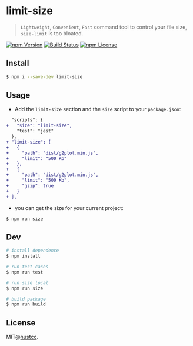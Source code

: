 # limit-size

> `Lightweight`, `Convenient`, `Fast` command tool to control your file size, `size-limit` is too bloated.

[![npm Version](https://img.shields.io/npm/v/limit-size.svg)](https://www.npmjs.com/package/limit-size)
[![Build Status](https://github.com/hustcc/limit-size/workflows/build/badge.svg)](https://github.com/hustcc/limit-size/actions)
[![npm License](https://img.shields.io/npm/l/limit-size.svg)](https://www.npmjs.com/package/limit-size)


## Install

```bash
$ npm i --save-dev limit-size
```


## Usage

 - Add the `limit-size` section and the `size` script to your `package.json`:

```diff
  "scripts": {
+   "size": "limit-size",
    "test": "jest"
  },
+ "limit-size": [
+   {
+     "path": "dist/g2plot.min.js",
+     "limit": "500 Kb"
+   },
+   {
+     "path": "dist/g2plot.min.js",
+     "limit": "500 Kb",
+     "gzip": true
+   }
+ ],
```

 - you can get the size for your current project:

```bash
$ npm run size
```


## Dev

```bash
# install dependence
$ npm install

# run test cases
$ npm run test

# run size local
$ npm run size

# build package
$ npm run build
```


## License

MIT@[hustcc](https://github.com/hustcc).
